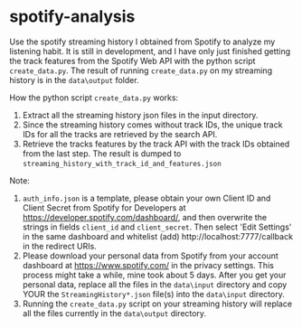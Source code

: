 # spotify-analysis
Use the spotify streaming history I obtained from Spotify to analyze my listening habit. It is still in development, and I have only just finished getting the track features from the Spotify Web API with the python script `create_data.py`. The result of running `create_data.py` on my streaming history is in the `data\output` folder.
 
How the python script `create_data.py` works:
  1. Extract all the streaming history json files in the input directory.
  2. Since the streaming history comes without track IDs, the unique track IDs for all the tracks are retrieved by the search API.
  3. Retrieve the tracks features by the track API with the track IDs obtained from the last step.
  The result is dumped to `streaming_history_with_track_id_and_features.json`
  
Note:  
  1. `auth_info.json` is a template, please obtain your own Client ID and Client Secret from Spotify for Developers at https://developer.spotify.com/dashboard/, and then
  overwrite the strings in fields `client_id` and `client_secret`.
  Then select 'Edit Settings' in the same dashboard and whitelist (add) http://localhost:7777/callback in the redirect URIs.
  2. Please download your personal data from Spotify from your account dashboard at https://www.spotify.com/ in the privacy settings.
    This process might take a while, mine took about 5 days. After you get your personal data, replace all the files in the `data\input` directory and copy YOUR the `StreamingHistory*.json` file(s) into the `data\input` directory. 
  3. Running the `create_data.py` script on your streaming history will replace all the files currently in the `data\output` directory.
